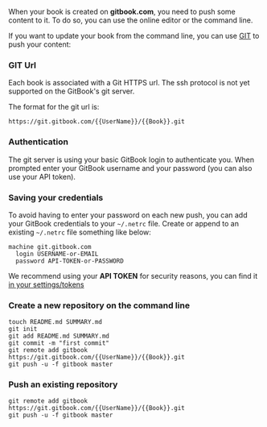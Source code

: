 When your book is created on **gitbook.com**, you need to push some content to it. To do so, you can use the online editor or the command line.

If you want to update your book from the command line, you can use [GIT](http://git-scm.com) to push your content:

### GIT Url

Each book is associated with a Git HTTPS url. The ssh protocol is not yet supported on the GitBook's git server.

The format for the git url is:

```
https://git.gitbook.com/{{UserName}}/{{Book}}.git
```

### Authentication

The git server is using your basic GitBook login to authenticate you. When prompted enter your GitBook username and your password (you can also use your API token).

### Saving your credentials

To avoid having to enter your password on each new push, you can add your GitBook credentials to your `~/.netrc` file. Create or append to an existing `~/.netrc` file something like below:

```
machine git.gitbook.com
  login USERNAME-or-EMAIL
  password API-TOKEN-or-PASSWORD
```

We recommend using your **API TOKEN** for security reasons, you can find it [in your settings/tokens](https://www.gitbook.com/settings/tokens)

### Create a new repository on the command line

```
touch README.md SUMMARY.md
git init
git add README.md SUMMARY.md
git commit -m "first commit"
git remote add gitbook https://git.gitbook.com/{{UserName}}/{{Book}}.git
git push -u -f gitbook master
```

### Push an existing repository

```
git remote add gitbook https://git.gitbook.com/{{UserName}}/{{Book}}.git
git push -u -f gitbook master
```